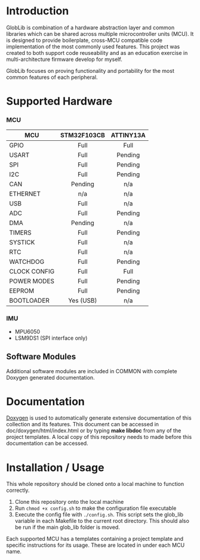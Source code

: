 # Introduction

GlobLib is combination of a hardware abstraction layer and common libraries which can be 
shared across multiple microcontroller units (MCU). It is designed to provide boilerplate,
cross-MCU compatible code implementation of the most commonly used features. This project 
was created to both support code reuseability and as an education exercise in multi-architecture firmware develop for myself.

GlobLib focuses on proving functionality and portability for the most common features 
of each peripheral. 

# Supported Hardware

### MCU

|MCU            |STM32F103CB        |ATTINY13A      | 
|---------------|:-----------------:|:-------------:|
|GPIO           |Full               |Full           |
|USART          |Full               |Pending        |
|SPI            |Full               |Pending        |
|I2C            |Full               |Pending        |
|CAN            |Pending            |n/a            |
|ETHERNET       |n/a                |n/a            |
|USB            |Full               |n/a            |
|ADC            |Full               |Pending        |
|DMA            |Pending            |n/a            |
|TIMERS         |Full               |Pending        |
|SYSTICK        |Full               |n/a            |
|RTC            |Full               |n/a            |
|WATCHDOG       |Full               |Pending        |
|CLOCK CONFIG   |Full               |Full           |
|POWER MODES    |Full               |Pending        |
|EEPROM         |Full               |Pending        |
|BOOTLOADER     |Yes (USB)          |n/a            |

### IMU

-   MPU6050
-   LSM9DS1 (SPI interface only)

## Software Modules

Additional software modules are included in COMMON with complete Doxygen generated
documentation.

# Documentation

[Doxygen](http://www.stack.nl/~dimitri/doxygen/index.html) is used to automatically
generate extensive documentation of this collection and its features. This document
can be accessed in doc/doxygen/html/index.html or by typing **make libdoc** from any of the project templates. A local copy of this repository needs to made before this documentation can be accessed.

# Installation / Usage

This whole repository should be cloned onto a local machine to function correctly.

 1. Clone this repository onto the local machine
 2. Run `chmod +x config.sh` to make the configuration file executable
 3. Execute the config file with `./config.sh`. This script sets the glob_lib variable in each Makefile to the current root directory. This should also be run if the main glob_lib folder is moved.

Each supported MCU has a templates containing a project template and specific 
instructions for its usage. These are located in under each MCU name.
